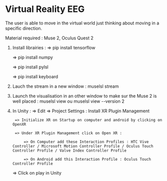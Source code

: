 # Virtual Reality EEG

The user is able to move in the virtual world just thinking about moving in a specific direction.

Material required : Muse 2, Oculus Quest 2

1. Install librairies : 
    => pip install tensorflow

    => pip install numpy

    => pip install pylsl 

    => pip install keyboard
    
2. Lauch the stream in a new window : muselsl stream
3. Launch the visualisation in an other window to make sur the Muse 2 is well placed : muselsl view ou muselsl view --version 2
4. In Unity : 
    => Edit => Project Settings : Install XR Plugin Management

        => Initialize XR on Startup on computer and android by clicking on OpenXR

        => Under XR Plugin Management click on Open XR : 

            => On Computer add these Interaction Profiles : HTC Vive Controller / Microsoft Motion Controller Profile / Oculus Touch Controller Profile / Valve Index Controller Profile
            
            => On Android add this Interaction Profile : Oculus Touch Controller Profile 
    
    => Click on play in Unity
